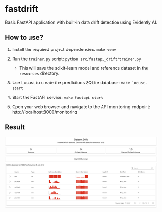 # fastdrift

Basic FastAPI application with built-in data drift detection using Evidently AI.

## How to use?

1. Install the required project dependencies: `make venv`

2. Run the `trainer.py` script: `python src/fastapi_drift/trainer.py`
    - This will save the scikit-learn model and reference dataset in the `resources` directory.

3. Use Locust to create the predictions SQLite database: `make locust-start`

4. Start the FastAPI service: `make fastapi-start`

5. Open your web browser and navigate to the API monitoring endpoint: <http://localhost:8000/monitoring>

## Result

![Monitoring endpoint](./static/drfit_screenshot.jpg)
